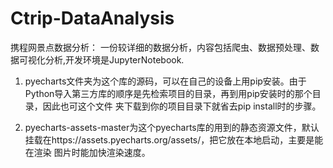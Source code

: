 # Ctrip-DataAnalysis
携程网景点数据分析：
		一份较详细的数据分析，内容包括爬虫、数据预处理、数据可视化分析,开发环境是JupyterNotebook.

1. pyecharts文件夹为这个库的源码，可以在自己的设备上用pip安装。由于Python导入第三方库的顺序是先检索项目的目录，再到用pip安装时的那个目录，因此也可这个文件
   夹下载到你的项目目录下就省去pip install时的步骤。
	 
2. pyecharts-assets-master为这个pyecharts库的用到的静态资源文件，默认挂载在https://assets.pyecharts.org/assets/，把它放在本地启动，主要是能在渲染
	 图片时能加快渲染速度。
